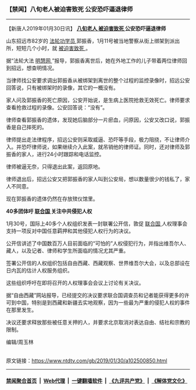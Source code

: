 ### 【禁闻】八旬老人被迫害致死 公安恐吓逼退律师
------------------------

<div class="post_content">
 <p>
  【新唐人2019年01月30日讯】
  <strong>
   <a href="https://www.ntdtv.com/gb/八旬老人.htm">
    八旬老人
   </a>
   <a href="https://www.ntdtv.com/gb/被迫害致死.htm">
    被迫害致死
   </a>
   公安恐吓逼退律师
  </strong>
 </p>
 <p>
  山东招远市82岁的
  <a href="https://www.ntdtv.com/gb/法轮功学员.htm">
   法轮功学员
  </a>
  郭振香，1月11号被当地警察从街上绑架到派出所，短短几个小时，就
  <a href="https://www.ntdtv.com/gb/被迫害致死.htm">
   被迫害致死
  </a>
  。
 </p>
 <p>
  据“法轮大法
  <a href="https://www.ntdtv.com/gb/明慧网.htm">
   明慧网
  </a>
  ”报导，郭振香离世后，她在外地工作的儿子带着两位律师回到招远，想查明情况。
 </p>
 <p>
  当律师找公安要求调出郭振香从被绑架到离世的整个过程的监控录像时，招远公安回答说，只有被绑架时的录像，其它的一概没有。
 </p>
 <p>
  家人问及郭振香的死亡原因，公安开始说，是生病上医院抢救无效死亡。律师要求查看抢救过程的录像。公安回答说：“没有”。
 </p>
 <p>
  律师查看郭振香的遗体，发现她后脑部分一片瘀血，问原因，公安又改口说，郭振香是自己摔死的。
 </p>
 <p>
  律师提出走法律程序，招远公安则采取威逼、恐吓等手段，极力阻挠，不让律师介入。并恐吓律师说，如果继续介入此案，就吊销他的律师证。同时，还对律师及郭振香的家人，进行24小时跟踪和电话监控。
 </p>
 <p>
  律师被逼无奈，只得退出此案，返回原地。
 </p>
 <p>
  律师退出后，招远公安又把郭振香的家人叫到公安局，想以数量很少的钱私了，家人不同意。
 </p>
 <p>
  现在郭振香的遗体仍然在存放殡仪馆里。
 </p>
 <p>
  <strong>
   40多团体吁
   <a href="https://www.ntdtv.com/gb/联合国.htm">
    联合国
   </a>
   关注中共侵犯人权
  </strong>
 </p>
 <p>
  1月30号，国际上40多个人权组织发表一封联署公开信，敦促
  <a href="https://www.ntdtv.com/gb/联合国.htm">
   联合国
  </a>
  人权理事会支持一项反对中国任意羁押和其他侵犯人权行为的决议。
 </p>
 <p>
  公开信讲述了中国数百万人目前面临的“可怕的”人权侵犯行为，并指出维吾尔人、藏人，以及记者、律师和学生所面临的情况尤其严重。
 </p>
 <p>
  签署公开信的人权组织包括自由西藏、西藏观察、世界维吾尔大会，以及总部设在日内瓦的估计人权服务组织。
 </p>
 <p>
  这些组织呼吁在即将召开的人权理事会会议上讨论有关决议。
 </p>
 <p>
  据“自由西藏”网站报导，已经提交的决议要求联合国调查员和记者能获得更多的许可到中国，特别是到西藏和新疆去实地观察，因为一些最为严重的侵犯人权的事件在那里发生。
 </p>
 <p>
  决议还要求释放那些被任意关押的人，并要求北京取消对表达自由、结社和宗教的限制。
 </p>
 <p>
  编辑/周玉林
 </p>
 <div class="single_ad">
 </div>
</div>

<br/>原文链接：https://www.ntdtv.com/gb/2019/01/30/a102500850.html


------------------------
#### [禁闻聚合首页](https://github.com/gfw-breaker/banned-news/blob/master/README.md) &nbsp;|&nbsp; [Web代理](https://github.com/gfw-breaker/open-proxy/blob/master/README.md) &nbsp;|&nbsp; [一键翻墙软件](https://github.com/gfw-breaker/nogfw/blob/master/README.md) &nbsp;|&nbsp; [《九评共产党》](https://github.com/gfw-breaker/9ping.md/blob/master/README.md#九评之一评共产党是什么) &nbsp;|&nbsp; [《解体党文化》](https://github.com/gfw-breaker/jtdwh.md/blob/master/README.md#绪论)